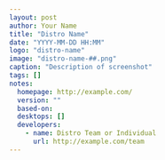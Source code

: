 ```yaml
---
layout: post
author: Your Name
title: "Distro Name"
date: "YYYY-MM-DD HH:MM"
logo: "distro-name"
image: "distro-name-##.png"
caption: "Description of screenshot"
tags: []
notes:
  homepage: http://example.com/
  version: ""
  based-on:
  desktops: []
  developers:
    - name: Distro Team or Individual
      url: http://example.com/team
---
```

